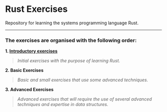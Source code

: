 # Rust Exercises
Repository for learning the systems programming language Rust.

---

### The exercises are organised with the following order:
**1. [Introductory exercises](https://github.com/TofuLynx/rust-exercises/tree/master/Introductory)**

>_Initial exercises with the purpose of learning Rust._
   
**2. Basic Exercises**

>_Basic and small exercises that use some advanced techniques._

**3. Advanced Exercises**

>_Advanced exercises that will require the use of several advanced techniques and expertise in data structures._
